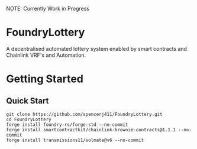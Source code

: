 NOTE: Currently Work in Progress
# FoundryLottery
A decentralised automated lottery system enabled by smart contracts and Chainlink VRF's and Automation.

# Getting Started
## Quick Start
```
git clone https://github.com/spencerj411/FoundryLottery.git
cd FoundryLottery
forge install foundry-rs/forge-std --no-commit
forge install smartcontractkit/chainlink-brownie-contracts@1.1.1 --no-commit
forge install transmissions11/solmate@v6 --no-commit
```
